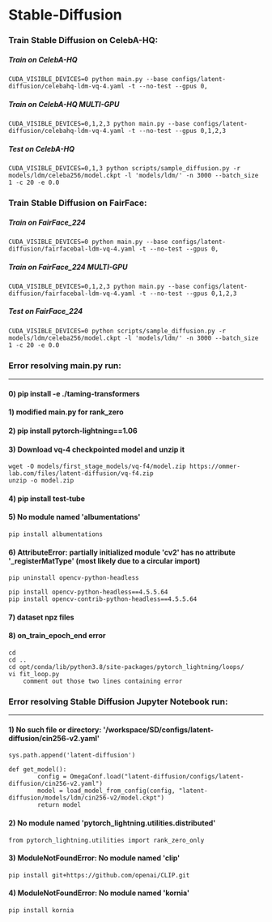 # Stable-Diffusion
### Train Stable Diffusion on CelebA-HQ:

##### Train on CelebA-HQ
```
CUDA_VISIBLE_DEVICES=0 python main.py --base configs/latent-diffusion/celebahq-ldm-vq-4.yaml -t --no-test --gpus 0,
```

##### Train on CelebA-HQ MULTI-GPU
```
CUDA_VISIBLE_DEVICES=0,1,2,3 python main.py --base configs/latent-diffusion/celebahq-ldm-vq-4.yaml -t --no-test --gpus 0,1,2,3
```

##### Test on CelebA-HQ
```
CUDA_VISIBLE_DEVICES=0,1,3 python scripts/sample_diffusion.py -r models/ldm/celeba256/model.ckpt -l 'models/ldm/' -n 3000 --batch_size 1 -c 20 -e 0.0
```



### Train Stable Diffusion on FairFace:
##### Train on FairFace_224
```
CUDA_VISIBLE_DEVICES=0 python main.py --base configs/latent-diffusion/fairfacebal-ldm-vq-4.yaml -t --no-test --gpus 0,
```

##### Train on FairFace_224 MULTI-GPU
```
CUDA_VISIBLE_DEVICES=0,1,2,3 python main.py --base configs/latent-diffusion/fairfacebal-ldm-vq-4.yaml -t --no-test --gpus 0,1,2,3
```

##### Test on FairFace_224
```
CUDA_VISIBLE_DEVICES=0 python scripts/sample_diffusion.py -r models/ldm/celeba256/model.ckpt -l 'models/ldm/' -n 3000 --batch_size 1 -c 20 -e 0.0
```


### Error resolving main.py run:
---------------------------------------------------------
#### 0) pip install -e ./taming-transformers
#### 1) modified main.py for rank_zero
#### 2) pip install pytorch-lightning==1.06
#### 3) Download vq-4 checkpointed model and unzip it
	wget -O models/first_stage_models/vq-f4/model.zip https://ommer-lab.com/files/latent-diffusion/vq-f4.zip
	unzip -o model.zip
#### 4) pip install test-tube
#### 5) No module named 'albumentations'
	pip install albumentations
#### 6) AttributeError: partially initialized module 'cv2' has no attribute '_registerMatType' (most likely due to a circular import)
	pip uninstall opencv-python-headless
	
	pip install opencv-python-headless==4.5.5.64
	pip install opencv-contrib-python-headless==4.5.5.64
#### 7) dataset npz files

#### 8) on_train_epoch_end error
	cd
	cd ..
	cd opt/conda/lib/python3.8/site-packages/pytorch_lightning/loops/
	vi fit_loop.py
		comment out those two lines containing error


### Error resolving Stable Diffusion Jupyter Notebook run:
---------------------------------------------------------

#### 1) No such file or directory: '/workspace/SD/configs/latent-diffusion/cin256-v2.yaml'
	sys.path.append('latent-diffusion')
	
	def get_model():
    		config = OmegaConf.load("latent-diffusion/configs/latent-diffusion/cin256-v2.yaml")  
    		model = load_model_from_config(config, "latent-diffusion/models/ldm/cin256-v2/model.ckpt")
    		return model

#### 2) No module named 'pytorch_lightning.utilities.distributed'
	from pytorch_lightning.utilities import rank_zero_only

#### 3) ModuleNotFoundError: No module named 'clip'	
	pip install git+https://github.com/openai/CLIP.git

#### 4) ModuleNotFoundError: No module named 'kornia'
	pip install kornia
